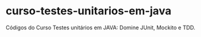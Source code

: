 # curso-testes-unitarios-em-java
Códigos do Curso Testes unitários em JAVA: Domine JUnit, Mockito e TDD.
